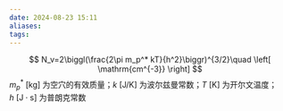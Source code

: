 ```yaml
---
date: 2024-08-23 15:11
aliases: 
tags: 
---
```

$$
N_v=2\biggl(\frac{2\pi m_p^* kT}{h^2}\biggr)^{3/2}\quad \left[ \mathrm{cm^{-3}} \right]
$$
$m_{p}^{{*}}~ \left[ \mathrm{kg} \right]$ 为空穴的有效质量；$k~ \left[ \mathrm{J/K} \right]$ 为波尔兹曼常数；$T~ \left[ \mathrm{K} \right]$ 为开尔文温度；$h~ \left[ \mathrm{J\cdot s} \right]$ 为普朗克常数